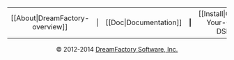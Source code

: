 <div align="center">
<table border=0 cellspacing=2 cellpadding=8 width="100%"><tr>
<td align=center>[[About|DreamFactory-overview]]</td><td color="#cccccc"><h4nowrap>|</h4></td>
<td align=center>[[Doc|Documentation]]</td><td color="#cccccc"><h4>|</h4 nowrap></td>
<td align=center>[[Install|Getting-Your-Own-DSP]]</td><td color="#cccccc"><h4 nowrap>|</h4></td>
<td align=center>[[Community|platform-and-community]]</td>
</tr></table>
</div>

<p align="center">
&copy; 2012-2014 <a href="https://www.dreamfactory.com/" target="_blank">DreamFactory Software, Inc.</a>
</p>

[dfcom]: https://www.dreamfactory.com/  "DreamFactory.com"